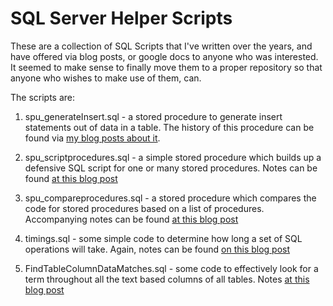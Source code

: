 # SQL Server Helper Scripts

These are a collection of SQL Scripts that I've written over the years, and have offered via blog posts, or google docs to anyone who was interested.  It seemed to make sense to finally move them to a proper repository so that anyone who wishes to make use of them, can.

The scripts are:

1. spu_generateInsert.sql - a stored procedure to generate insert statements out of data in a table. The history of this procedure can be found via [my blog posts about it](http://jane.dallaway.com/?sort=&search=spu_generateInsert.sql).

2. spu_scriptprocedures.sql - a simple stored procedure which builds up a defensive SQL script for one or many stored procedures. Notes can be found [at this blog post](http://jane.dallaway.com/scripting-stored-procedures)

3. spu_compareprocedures.sql - a stored procedure which compares the code for stored procedures based on a list of procedures. Accompanying notes can be found [at this blog post](http://jane.dallaway.com/stored-procedure-comparison)

4. timings.sql - some simple code to determine how long a set of SQL operations will take. Again, notes can be found [on this blog post](http://jane.dallaway.com/tsql-timings)

5. FindTableColumnDataMatches.sql - some code to effectively look for a term throughout all the text based columns of all tables. Notes [at this blog post](http://jane.dallaway.com/?sort=&search=FindTableColumnDataMatches)

